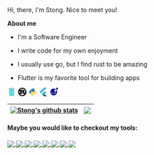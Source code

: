 <br />

Hi, there, I'm Stong. Nice to meet you!

**About me**

- I'm a Software Engineer

- I write code for my own enjoyment

- I usually use go, but I find rust to be amazing

- Flutter is my favorite tool for building apps

<code><img height="20" alt="Go" src="images/go.png"></code>
<code><img height="20" alt="Rust" src="images/rust.png"></code>
<code><img height="20" alt="Python" src="images/python.png"></code>
<code><img height="20" alt="Flutter" src="images/flutter.png"></code>
<code><img height="20" alt="Lua" src="images/lua.png"></code>

| <a href="https://github.com/stong1994/secret_book"><img align="center" src="https://github-readme-stats.vercel.app/api?username=stong1994&show_icons=true&include_all_commits=true&theme=buefy&hide_border=true" alt="Stong's github stats" /></a> | <a href="https://github.com/stong1994/secret_book"><img align="center" src="https://github-readme-stats.vercel.app/api/top-langs/?username=stong1994&layout=compact&theme=buefy&hide_border=true&hide=html,css,java" /></a> |
| -------------------------------------------------------------------------------------------------------------------------------------------------------------------------------------------------------------------------------------------------- | --------------------------------------------------------------------------------------------------------------------------------------------------------------------------------------------------------------------------- |

#### Maybe you would like to checkout my tools:

<a href="https://github.com/stong1994/secret_book">
  <img align="center" src="https://github-readme-stats.vercel.app/api/pin/?username=stong1994&repo=secret_book&theme=buefy" />
</a>
<a href="https://github.com/stong1994/aicommit">
  <img align="center" src="https://github-readme-stats.vercel.app/api/pin/?username=stong1994&repo=aicommit&theme=buefy" />
</a>
<a href="https://github.com/stong1994/gitflow">
  <img align="center" src="https://github-readme-stats.vercel.app/api/pin/?username=stong1994&repo=gitflow&theme=buefy" />
</a>
<a href="https://github.com/stong1994/extension-extract-id">
  <img align="center" src="https://github-readme-stats.vercel.app/api/pin/?username=stong1994&repo=extension-extract-id&theme=buefy" />
</a>
<a href="https://github.com/stong1994/best_todo">
  <img align="center" src="https://github-readme-stats.vercel.app/api/pin/?username=stong1994&repo=best_todo&theme=buefy" />
</a>
<a href="https://github.com/stong1994/github-copilot-api">
  <img align="center" src="https://github-readme-stats.vercel.app/api/pin/?username=stong1994&repo=github-copilot-api&theme=buefy" />
</a>
<a href="https://github.com/stong1994/watermill-rediszset">
  <img align="center" src="https://github-readme-stats.vercel.app/api/pin/?username=stong1994&repo=watermill-rediszset&theme=buefy" />
</a>
<a href="https://github.com/stong1994/self-lawyer">
  <img align="center" src="https://github-readme-stats.vercel.app/api/pin/?username=stong1994&repo=self-lawyer&theme=buefy" />
</a>
<br />
